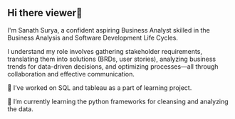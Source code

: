 ## Hi there viewer👋

I'm Sanath Surya, a confident aspiring Business Analyst skilled in the Business Analysis and Software Development Life Cycles. 

I understand my role involves gathering stakeholder requirements, translating them into solutions (BRDs, user stories), analyzing business trends for data-driven decisions, and optimizing processes—all through collaboration and effective communication.

🔭 I’ve worked on SQL and tableau as a part of learning project. 

🌱 I’m currently learning the python frameworks for cleansing and analyzing the data.
<!--
**sur1yas/sur1yas** is a ✨ _special_ ✨ repository because its `README.md` (this file) appears on your GitHub profile.

Here are some ideas to get you started:

- 🔭 I’m currently working on ...
- 🌱 I’m currently learning ...
- 👯 I’m looking to collaborate on ...
- 🤔 I’m looking for help with ...
- 💬 Ask me about ...
- 📫 How to reach me: ...
- 😄 Pronouns: ...
- ⚡ Fun fact: ...
-->

